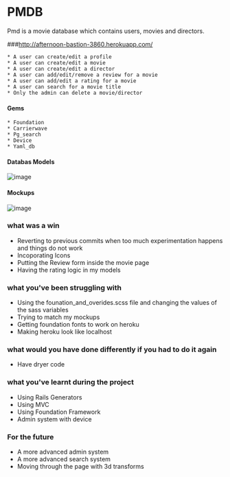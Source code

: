 # PMDB

Pmd is a movie database which contains users, movies and directors.

###http://afternoon-bastion-3860.herokuapp.com/

	* A user can create/edit a profile
	* A user can create/edit a movie
	* A user can create/edit a director
	* A user can add/edit/remove a review for a movie
	* A user can add/edit a rating for a movie
	* A user can search for a movie title
	* Only the admin can delete a movie/director


#### Gems
	* Foundation
	* Carrierwave
	* Pg_search
	* Device
	* Yaml_db
	
#### Databas Models

![image](http://imgur.com/8jVWI6r.png)

#### Mockups

![image](http://imgur.com/pnp2TRp.png)



### what was a win

* Reverting to previous commits when too much experimentation happens and things do not work
* Incoporating Icons
* Putting the Review form inside the movie page
* Having the rating logic in my models

### what you've been struggling with

* Using the founation_and_overides.scss file and changing the values of the sass variables 
* Trying to match my mockups
* Getting foundation fonts to work on heroku
* Making heroku look like localhost

### what would you have done differently if you had to do it again 

* Have dryer code

### what you've learnt during the project

* Using Rails Generators
* Using MVC
* Using Foundation Framework
* Admin system with device

### For the future

* A more advanced admin system
* A more advanced search system
* Moving through the page with 3d transforms